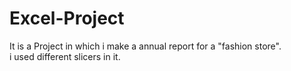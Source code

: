 # Excel-Project<br>
It is a Project in which i make a annual report for a  "fashion store".<br>
i used different slicers in  it.
